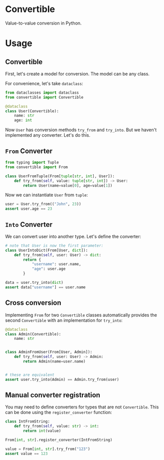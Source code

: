 # Convertible

Value-to-value conversion in Python.

# Usage

## Convertible

First, let's create a model for conversion. The model can be any class.

For convenience, let's take `dataclass`:

```python
from dataclasses import dataclass
from convertible import Convertible

@dataclass
class User(Convertible):
    name: str
    age: int
```

Now `User` has conversion methods `try_from` and `try_into`. But we haven't
implemented any converter. Let's do this.

## `From` Converter

```python
from typing import Tuple
from convertible import From

class UserFromTuple(From[tuple[str, int], User]):
    def try_from(self, value: tuple[str, int]) -> User:
        return User(name=value[0], age=value[1])
```

Now we can instantiate `User` from `tuple`:

```python
user = User.try_from(("John", 23))
assert user.age == 23
```

## `Into` Converter

We can convert user into another type. Let's define the converter:

```python
# note that User is now the first parameter:
class UserIntoDict(From[User, dict]):
    def try_from(self, user: User) -> dict:
        return {
            "username": user.name,
            "age": user.age
        }

data = user.try_into(dict)
assert data["username"] == user.name
```

## Cross conversion

Implementing `From` for two `Convertible` classes automatically provides the
second `Convertible` with an implementation for `try_into`:

```python
@dataclass
class Admin(Convertible):
    name: str


class AdminFromUser(From[User, Admin]):
    def try_from(self, user: User) -> Admin:
        return Admin(name=user.name)


# these are equivalent
assert user.try_into(Admin) == Admin.try_from(user)
```

## Manual converter registration

You may need to define converters for types that are not `Convertible`.
This can be done using the `register_converter` function:

```python
class IntFromString:
    def try_from(self, value: str) -> int:
        return int(value)

From[int, str].register_converter(IntFromString)

value = From[int, str].try_from("123")
assert value == 123
```

